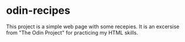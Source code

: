 # odin-recipes
This project is a simple web page with some recepies.
It is an excersise from "The Odin Project" for practicing my HTML skills.